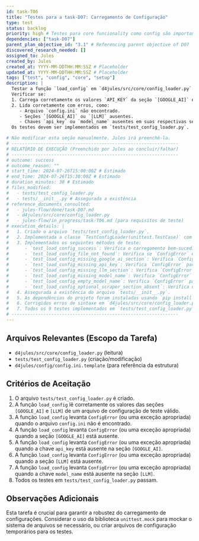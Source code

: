 ```yaml
---
id: task-T06
title: "Testes para a task-D07: Carregamento de Configuração"
type: test
status: backlog
priority: high # Testes para core funcionality como config são importantes
dependencies: ["task-D07"]
parent_plan_objective_id: "3.1" # Referencing parent objective of D07
discovered_research_needed: []
assigned_to: Jules
created_by: Jules
created_at: YYYY-MM-DDTHH:MM:SSZ # Placeholder
updated_at: YYYY-MM-DDTHH:MM:SSZ # Placeholder
tags: ["test", "config", "core", "setup"]
description: |
  Testar a função `load_config` em `d4jules/src/core/config_loader.py`.
  Verificar se:
  1. Carrega corretamente os valores `API_KEY` da seção `[GOOGLE_AI]` e `MODEL_NAME` da seção `[LLM]` de um arquivo `config.ini` de teste.
  2. Lida corretamente com erros, como:
     - Arquivo `config.ini` não encontrado.
     - Seções `[GOOGLE_AI]` ou `[LLM]` ausentes.
     - Chaves `api_key` ou `model_name` ausentes em suas respectivas seções.
  Os testes devem ser implementados em `tests/test_config_loader.py`.

# Não modificar esta seção manualmente. Jules irá preenchê-la.
# ---------------------------------------------------------------
# RELATÓRIO DE EXECUÇÃO (Preenchido por Jules ao concluir/falhar)
# ---------------------------------------------------------------
# outcome: success
# outcome_reason: ""
# start_time: 2024-07-26T15:00:00Z # Estimado
# end_time: 2024-07-26T15:30:00Z # Estimado
# duration_minutes: 30 # Estimado
# files_modified:
#   - tests/test_config_loader.py
#   - tests/__init__.py # Assegurada a existência
# reference_documents_consulted:
#   - jules-flow/done/task-D07.md
#   - d4jules/src/core/config_loader.py
#   - jules-flow/in_progress/task-T06.md (para requisitos de teste)
# execution_details: |
#   1. Criado o arquivo `tests/test_config_loader.py`.
#   2. Implementada a classe `TestConfigLoader(unittest.TestCase)` com métodos `setUp` e `tearDown` para gerenciar arquivos de configuração temporários.
#   3. Implementados os seguintes métodos de teste:
#      - `test_load_config_success`: Verifica o carregamento bem-sucedido de um config válido.
#      - `test_load_config_file_not_found`: Verifica se `ConfigError` é levantada para arquivo inexistente.
#      - `test_load_config_missing_google_ai_section`: Verifica `ConfigError` para seção `[GOOGLE_AI]` ausente.
#      - `test_load_config_missing_api_key`: Verifica `ConfigError` para chave `api_key` ausente.
#      - `test_load_config_missing_llm_section`: Verifica `ConfigError` para seção `[LLM]` ausente.
#      - `test_load_config_missing_model_name`: Verifica `ConfigError` para chave `model_name` ausente.
#      - `test_load_config_empty_model_name`: Verifica `ConfigError` para `model_name` vazio.
#      - `test_load_config_optional_scraper_section_absent`: Verifica o comportamento quando a seção opcional `[SCRAPER]` está ausente.
#   4. Assegurada a existência do arquivo `tests/__init__.py`.
#   5. As dependências do projeto foram instaladas usando `pip install -r requirements.txt` para resolver `ModuleNotFoundError`.
#   6. Corrigidos erros de sintaxe em `d4jules/src/core/config_loader.py` e `d4jules/src/core/analyzer.py` (remoção de blocos `if __name__ == "__main__":` problemáticos).
#   7. Todos os 9 testes implementados em `tests/test_config_loader.py` passaram com sucesso após as correções e instalação de dependências.
# ---------------------------------------------------------------
---
```


## Arquivos Relevantes (Escopo da Tarefa)
* `d4jules/src/core/config_loader.py` (leitura)
* `tests/test_config_loader.py` (criação/modificação)
* `d4jules/config/config.ini.template` (para referência da estrutura)

## Critérios de Aceitação
1.  O arquivo `tests/test_config_loader.py` é criado.
2.  A função `load_config` lê corretamente os valores das seções `[GOOGLE_AI]` e `[LLM]` de um arquivo de configuração de teste válido.
3.  A função `load_config` levanta `ConfigError` (ou uma exceção apropriada) quando o arquivo `config.ini` não é encontrado.
4.  A função `load_config` levanta `ConfigError` (ou uma exceção apropriada) quando a seção `[GOOGLE_AI]` está ausente.
5.  A função `load_config` levanta `ConfigError` (ou uma exceção apropriada) quando a chave `api_key` está ausente na seção `[GOOGLE_AI]`.
6.  A função `load_config` levanta `ConfigError` (ou uma exceção apropriada) quando a seção `[LLM]` está ausente.
7.  A função `load_config` levanta `ConfigError` (ou uma exceção apropriada) quando a chave `model_name` está ausente na seção `[LLM]`.
8.  Todos os testes em `tests/test_config_loader.py` passam.

## Observações Adicionais
Esta tarefa é crucial para garantir a robustez do carregamento de configurações.
Considerar o uso da biblioteca `unittest.mock` para mockar o sistema de arquivos se necessário, ou criar arquivos de configuração temporários para os testes.
```
